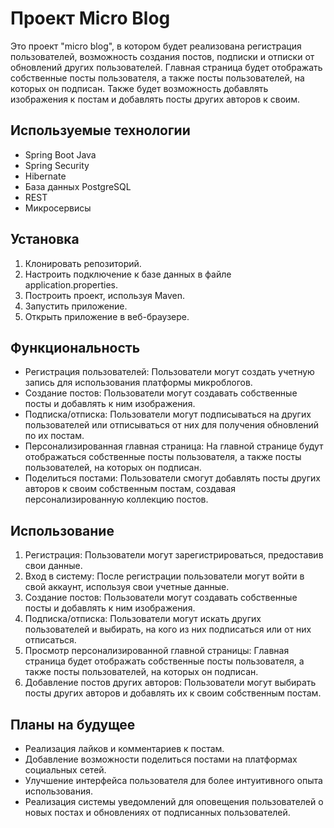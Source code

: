 # Проект Micro Blog

Это проект "micro blog", в котором будет реализована регистрация пользователей, возможность создания постов, подписки и отписки от обновлений других пользователей. Главная страница будет отображать собственные посты пользователя, а также посты пользователей, на которых он подписан. Также будет возможность добавлять изображения к постам и добавлять посты других авторов к своим.

## Используемые технологии
- Spring Boot Java
- Spring Security
- Hibernate
- База данных PostgreSQL
- REST
- Микросервисы

## Установка
1. Клонировать репозиторий.
2. Настроить подключение к базе данных в файле application.properties.
3. Построить проект, используя Maven.
4. Запустить приложение.
5. Открыть приложение в веб-браузере.

## Функциональность
- Регистрация пользователей: Пользователи могут создать учетную запись для использования платформы микроблогов.
- Создание постов: Пользователи могут создавать собственные посты и добавлять к ним изображения.
- Подписка/отписка: Пользователи могут подписываться на других пользователей или отписываться от них для получения обновлений по их постам.
- Персонализированная главная страница: На главной странице будут отображаться собственные посты пользователя, а также посты пользователей, на которых он подписан.
- Поделиться постами: Пользователи смогут добавлять посты других авторов к своим собственным постам, создавая персонализированную коллекцию постов.

## Использование
1. Регистрация: Пользователи могут зарегистрироваться, предоставив свои данные.
2. Вход в систему: После регистрации пользователи могут войти в свой аккаунт, используя свои учетные данные.
3. Создание постов: Пользователи могут создавать собственные посты и добавлять к ним изображения.
4. Подписка/отписка: Пользователи могут искать других пользователей и выбирать, на кого из них подписаться или от них отписаться.
5. Просмотр персонализированной главной страницы: Главная страница будет отображать собственные посты пользователя, а также посты пользователей, на которых он подписан.
6. Добавление постов других авторов: Пользователи могут выбирать посты других авторов и добавлять их к своим собственным постам.

## Планы на будущее
- Реализация лайков и комментариев к постам.
- Добавление возможности поделиться постами на платформах социальных сетей.
- Улучшение интерфейса пользователя для более интуитивного опыта использования.
- Реализация системы уведомлений для оповещения пользователей о новых постах и обновлениях от подписанных пользователей.